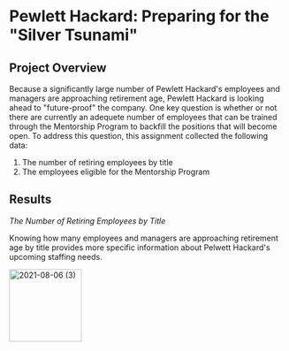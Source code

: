 # Pewlett Hackard:  Preparing for the "Silver Tsunami"

## Project Overview

Because a significantly large number of Pewlett Hackard's employees and managers are approaching retirement age, Pewlett Hackard is looking ahead to "future-proof" the company.  One key question is whether or not there are currently an adequete number of employees that can be trained through the Mentorship Program to backfill the positions that will become open. To address this question, this assignment collected the following data:

  1.  The number of retiring employees by title
  2.  The employees eligible for the Mentorship Program

## Results

_The Number of Retiring Employees by Title_

Knowing how many employees and managers are approaching retirement age by title provides more specific information about Pelwett Hackard's upcoming staffing needs.   

<img width="131" alt="2021-08-06 (3)" src="https://user-images.githubusercontent.com/84471904/128579363-36228be6-d724-48be-8ace-a2ee9ea6f95b.png">

